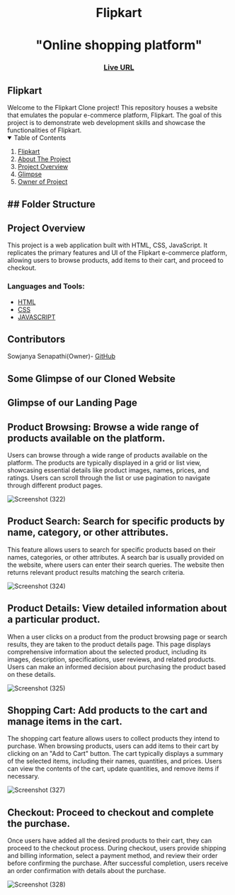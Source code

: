 
<br />
<h1 align="center" >
    Flipkart
</h1>

<h1 align="center">"Online shopping platform"  </h1>

<h3 align="center">
	<a href="https://resilient-gaufre-31cc5b.netlify.app/" target="_blank">Live URL</a>
</h3>
<h2>Flipkart</h2>
Welcome to the Flipkart Clone project! This repository houses a website that emulates the popular e-commerce platform, Flipkart. The goal of this project is to demonstrate web development skills and showcase the functionalities of Flipkart.
  
<!-- TABLE OF CONTENTS -->
<details open="open">
  <summary>Table of Contents</summary>
  <ol>
	  <li><a href="#Flipkart">Flipkart</a></li>
    <li>
      <a href="#about-the-project">About The Project</a></li>
	  <li><a href="#Project-Overview">Project Overview</a></li>
    <li><a href="#Glimpse ">Glimpse </a></li>
	  <li><a href="#">Owner of Project</a></li>
  </ol>
</details>
<h2>## Folder Structure</h2>



<!-- ABOUT THE PROJECT -->

## Project Overview
This project is a web application built with HTML, CSS, JavaScript. It replicates the primary features and UI of the Flipkart e-commerce platform, allowing users to browse products, add items to their cart, and proceed to checkout.

<h3 align="left">Languages and Tools:</h3>
<ul>
<li><a href="#">HTML</a></li>
<li><a href="#">CSS</a></li>
<li><a href="#">JAVASCRIPT</a></li>
</ul>


## Contributors

Sowjanya Senapathi(Owner)- [GitHub](https://github.com/senapathisowjanya)


## Some Glimpse of our Cloned Website
## Glimpse of our Landing Page


## Product Browsing: Browse a wide range of products available on the platform.
Users can browse through a wide range of products available on the platform. The products are typically displayed in a grid or list view, showcasing essential details like product images, names, prices, and ratings. Users can scroll through the list or use pagination to navigate through different product pages.

![Screenshot (322)](https://github.com/senapathisowjanya/flipkart/assets/119430125/5a20eb30-59c1-4df0-bd65-f1306eea7c38)

## Product Search: Search for specific products by name, category, or other attributes.
This feature allows users to search for specific products based on their names, categories, or other attributes. A search bar is usually provided on the website, where users can enter their search queries. The website then returns relevant product results matching the search criteria.

![Screenshot (324)](https://github.com/senapathisowjanya/flipkart/assets/119430125/b25c3f93-ece1-450f-9a79-26589dbdb650)

## Product Details: View detailed information about a particular product.
When a user clicks on a product from the product browsing page or search results, they are taken to the product details page. This page displays comprehensive information about the selected product, including its images, description, specifications, user reviews, and related products. Users can make an informed decision about purchasing the product based on these details.

![Screenshot (325)](https://github.com/senapathisowjanya/flipkart/assets/119430125/63fc7a09-9f8f-4605-9bb6-d3de6e6eeffe)

## Shopping Cart: Add products to the cart and manage items in the cart.
The shopping cart feature allows users to collect products they intend to purchase. When browsing products, users can add items to their cart by clicking on an "Add to Cart" button. The cart typically displays a summary of the selected items, including their names, quantities, and prices. Users can view the contents of the cart, update quantities, and remove items if necessary. 

![Screenshot (327)](https://github.com/senapathisowjanya/flipkart/assets/119430125/bfa8a485-4d8f-4166-9d81-d85c17c1c64e)

## Checkout: Proceed to checkout and complete the purchase.
Once users have added all the desired products to their cart, they can proceed to the checkout process. During checkout, users provide shipping and billing information, select a payment method, and review their order before confirming the purchase. After successful completion, users receive an order confirmation with details about the purchase.

![Screenshot (328)](https://github.com/senapathisowjanya/flipkart/assets/119430125/f63ae6e4-082c-4591-837a-b7bc5e398acc)
